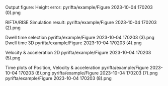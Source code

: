 Output figure:
Height error:
pyrifta/example/Figure 2023-10-04 170203 (0).png 


RIFTA/RISE Simulation result:
pyrifta/example/Figure 2023-10-04 170203 (2).png 

Dwell time selection
pyrifta/example/Figure 2023-10-04 170203 (3).png 
Dwell time 3D
pyrifta/example/Figure 2023-10-04 170203 (4).png 

Velocity & acceleration 2D
pyrifta/example/Figure 2023-10-04 170203 (5).png 

Time plots of Position, Velocity & acceleration
pyrifta/example/Figure 2023-10-04 170203 (6).png 
pyrifta/example/Figure 2023-10-04 170203 (7).png 
pyrifta/example/Figure 2023-10-04 170203 (8).png